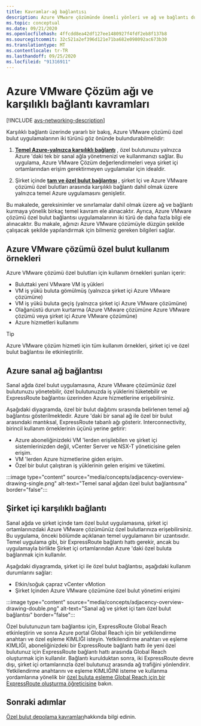 ```yaml
---
title: Kavramlar-ağ bağlantısı
description: Azure VMware çözümünde önemli yönleri ve ağ ve bağlantı durumlarını kullanma hakkında bilgi edinin.
ms.topic: conceptual
ms.date: 09/21/2020
ms.openlocfilehash: 4ffcdd8ea42df127ee1480927f4fdf2eb8f137b8
ms.sourcegitcommit: 32c521a2ef396d121e71ba682e098092ac673b30
ms.translationtype: MT
ms.contentlocale: tr-TR
ms.lasthandoff: 09/25/2020
ms.locfileid: "91316911"
---
```

# <a name="azure-vmware-solution-networking-and-interconnectivity-concepts"></a>Azure VMware Çözüm ağı ve karşılıklı bağlantı kavramları

[!INCLUDE [avs-networking-description](includes/avs-networking-description.md)]

Karşılıklı bağlantı üzerinde yararlı bir bakış, Azure VMware çözümü özel bulut uygulamalarının iki türünü göz önünde bulundurabilmelidir:

1. [**Temel Azure-yalnızca karşılıklı bağlantı**](#azure-virtual-network-interconnectivity) , özel bulutunuzu yalnızca Azure 'daki tek bir sanal ağla yönetmenizi ve kullanmanızı sağlar. Bu uygulama, Azure VMware Çözüm değerlendirmeleri veya şirket içi ortamlarından erişim gerektirmeyen uygulamalar için idealdir.

1. Şirket içinde [**tam ve özel bulut bağlantısı**](#on-premises-interconnectivity) , şirket Içi ve Azure VMware çözümü özel bulutları arasında karşılıklı bağlantı dahil olmak üzere yalnızca temel Azure uygulamasını genişletir.
 
Bu makalede, gereksinimler ve sınırlamalar dahil olmak üzere ağ ve bağlantı kurmaya yönelik birkaç temel kavram ele alınacaktır. Ayrıca, Azure VMware çözümü özel bulut bağlantısı uygulamalarının iki türü de daha fazla bilgi ele alınacaktır. Bu makale, ağınızı Azure VMware çözümüyle düzgün şekilde çalışacak şekilde yapılandırmak için bilmeniz gereken bilgileri sağlar.

## <a name="azure-vmware-solution-private-cloud-use-cases"></a>Azure VMware çözümü özel bulut kullanım örnekleri

Azure VMware çözümü özel bulutları için kullanım örnekleri şunları içerir:
- Buluttaki yeni VMware VM iş yükleri
- VM iş yükü buluta gömülmüş (yalnızca şirket içi Azure VMware çözümüne)
- VM iş yükü buluta geçiş (yalnızca şirket içi Azure VMware çözümüne)
- Olağanüstü durum kurtarma (Azure VMware çözümüne Azure VMware çözümü veya şirket içi Azure VMware çözümüne)
- Azure hizmetleri kullanımı

> [!TIP]
> Azure VMware çözüm hizmeti için tüm kullanım örnekleri, şirket içi ve özel bulut bağlantısı ile etkinleştirilir.

## <a name="azure-virtual-network-interconnectivity"></a>Azure sanal ağ bağlantısı

Sanal ağda özel bulut uygulamasına, Azure VMware çözümünüz özel bulutunuzu yönetebilir, özel bulutunuzda iş yüklerini tüketebilir ve ExpressRoute bağlantısı üzerinden Azure hizmetlerine erişebilirsiniz. 

Aşağıdaki diyagramda, özel bir bulut dağıtımı sırasında belirlenen temel ağ bağlantısı gösterilmektedir. Azure 'daki bir sanal ağ ile özel bir bulut arasındaki mantıksal, ExpressRoute tabanlı ağı gösterir. Interconnectivity, birincil kullanım örneklerinin üçünü yerine getirir:
* Azure aboneliğinizdeki VM 'lerden erişilebilen ve şirket içi sistemlerinizden değil, vCenter Server ve NSX-T yöneticisine gelen erişim. 
* VM 'lerden Azure hizmetlerine giden erişim. 
* Özel bir bulut çalıştıran iş yüklerinin gelen erişimi ve tüketimi.

:::image type="content" source="media/concepts/adjacency-overview-drawing-single.png" alt-text="Temel sanal ağdan özel bulut bağlantısına" border="false":::

## <a name="on-premises-interconnectivity"></a>Şirket içi karşılıklı bağlantı

Sanal ağda ve şirket içinde tam özel bulut uygulamasına, şirket içi ortamlarınızdaki Azure VMware çözümünüz özel bulutlarınıza erişebilirsiniz. Bu uygulama, önceki bölümde açıklanan temel uygulamanın bir uzantısıdır. Temel uygulama gibi, bir ExpressRoute bağlantı hattı gerekir, ancak bu uygulamayla birlikte Şirket içi ortamlarından Azure 'daki özel buluta bağlanmak için kullanılır. 

Aşağıdaki diyagramda, şirket içi ile özel bulut bağlantısı, aşağıdaki kullanım durumlarını sağlar:
* Etkin/soğuk çapraz vCenter vMotion
* Şirket Içinden Azure VMware çözümüne özel bulut yönetimi erişimi

:::image type="content" source="media/concepts/adjacency-overview-drawing-double.png" alt-text="Sanal ağ ve şirket içi tam özel bulut bağlantısı" border="false":::

Özel bulutunuzun tam bağlantısı için, ExpressRoute Global Reach etkinleştirin ve sonra Azure portal Global Reach için bir yetkilendirme anahtarı ve özel eşleme KIMLIĞI isteyin. Yetkilendirme anahtarı ve eşleme KIMLIĞI, aboneliğinizdeki bir ExpressRoute bağlantı hattı ile yeni özel bulutunuz için ExpressRoute bağlantı hattı arasında Global Reach oluşturmak için kullanılır. Bağlantı kurulduktan sonra, iki ExpressRoute devre dışı, şirket içi ortamlarınızla özel bulutunuz arasında ağ trafiğini yönlendirir.  Yetkilendirme anahtarını ve eşleme KIMLIĞINI isteme ve kullanma yordamlarına yönelik bir [özel buluta eşleme Global Reach için bir ExpressRoute oluşturma öğreticisine](tutorial-expressroute-global-reach-private-cloud.md) bakın.



## <a name="next-steps"></a>Sonraki adımlar 
[Özel bulut depolama kavramları](concepts-storage.md)hakkında bilgi edinin.


<!-- LINKS - external -->
[enable Global Reach]: ../expressroute/expressroute-howto-set-global-reach.md

<!-- LINKS - internal -->


